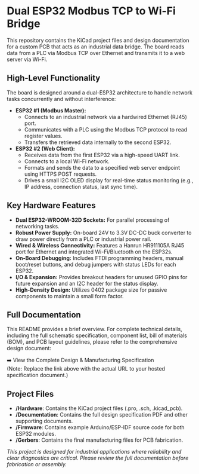 # **Dual ESP32 Modbus TCP to Wi-Fi Bridge**

This repository contains the KiCad project files and design documentation for a custom PCB that acts as an industrial data bridge. The board reads data from a PLC via Modbus TCP over Ethernet and transmits it to a web server via Wi-Fi.

## **High-Level Functionality**

The board is designed around a dual-ESP32 architecture to handle network tasks concurrently and without interference:

* **ESP32 \#1 (Modbus Master):**  
  * Connects to an industrial network via a hardwired Ethernet (RJ45) port.  
  * Communicates with a PLC using the Modbus TCP protocol to read register values.  
  * Transfers the retrieved data internally to the second ESP32.  
* **ESP32 \#2 (Web Client):**  
  * Receives data from the first ESP32 via a high-speed UART link.  
  * Connects to a local Wi-Fi network.  
  * Formats and sends the data to a specified web server endpoint using HTTPS POST requests.  
  * Drives a small I2C OLED display for real-time status monitoring (e.g., IP address, connection status, last sync time).

## **Key Hardware Features**

* **Dual ESP32-WROOM-32D Sockets:** For parallel processing of networking tasks.  
* **Robust Power Supply:** On-board 24V to 3.3V DC-DC buck converter to draw power directly from a PLC or industrial power rail.  
* **Wired & Wireless Connectivity:** Features a Hanrun HR911105A RJ45 port for Ethernet and integrated Wi-Fi/Bluetooth on the ESP32s.  
* **On-Board Debugging:** Includes FTDI programming headers, manual boot/reset buttons, and debug jumpers with status LEDs for each ESP32.  
* **I/O & Expansion:** Provides breakout headers for unused GPIO pins for future expansion and an I2C header for the status display.  
* **High-Density Design:** Utilizes 0402 package size for passive components to maintain a small form factor.

## **Full Documentation**

This README provides a brief overview. For complete technical details, including the full schematic specification, component list, bill of materials (BOM), and PCB layout guidelines, please refer to the comprehensive design document:

➡️ View the Complete Design & Manufacturing Specification  
(Note: Replace the link above with the actual URL to your hosted specification document.)

## **Project Files**

* **/Hardware**: Contains the KiCad project files (.pro, .sch, .kicad\_pcb).  
* **/Documentation**: Contains the full design specification PDF and other supporting documents.  
* **/Firmware**: Contains example Arduino/ESP-IDF source code for both ESP32 modules.  
* **/Gerbers**: Contains the final manufacturing files for PCB fabrication.

*This project is designed for industrial applications where reliability and clear diagnostics are critical. Please review the full documentation before fabrication or assembly.*
